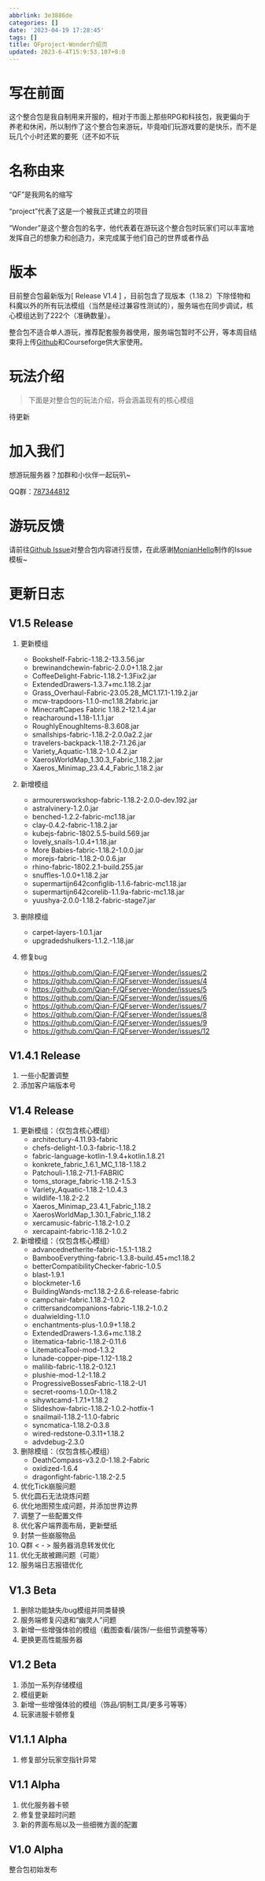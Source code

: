 ```yaml
---
abbrlink: 3e3886de
categories: []
date: '2023-04-19 17:28:45'
tags: []
title: QFproject-Wonder介绍页
updated: 2023-6-4T15:9:53.107+8:0
---
```

# 写在前面

这个整合包是我自制用来开服的，相对于市面上那些RPG和科技包，我更偏向于养老和休闲，所以制作了这个整合包来游玩，毕竟咱们玩游戏要的是快乐，而不是玩几个小时还累的要死（还不如不玩

# 名称由来

“QF”是我网名的缩写

“project”代表了这是一个被我正式建立的项目

“Wonder”是这个整合包的名字，他代表着在游玩这个整合包时玩家们可以丰富地发挥自己的想象力和创造力，来完成属于他们自己的世界或者作品

# 版本

目前整合包最新版为[ Release V1.4 ] ，目前包含了现版本（1.18.2）下除怪物和科魔以外的所有玩法模组（当然是经过兼容性测试的），服务端也在同步调试，核心模组达到了222个（准确数量）。

整合包不适合单人游玩，推荐配套服务器使用，服务端包暂时不公开，等本周目结束将上传[Github](https://github.com/Qian-F/QFserver-Wonder)和Courseforge供大家使用。

# 玩法介绍

> 下面是对整合包的玩法介绍，将会涵盖现有的核心模组

待更新

# 加入我们

想游玩服务器？加群和小伙伴一起玩叭~

QQ群：[787344812](http://qm.qq.com/cgi-bin/qm/qr?_wv=1027&k=ewXjxbCPcrGPEYLrrBDuG_Qr4-1ysDP0&authKey=iBmf3waFztVg4VyNlL0%2FpUmkrymbmwAUTS8S47FWFHFnqkHOkmAuTyCSGU%2FbugiQ&noverify=0&group_code=787344812)

# 游玩反馈

请前往[Github Issue](https://github.com/Qian-F/QFserver-Wonder/issues)对整合包内容进行反馈，在此感谢[MonianHello](http://monianhello.top/)制作的Issue模板~

# 更新日志

## V1.5 Release

1. 更新模组

   * Bookshelf-Fabric-1.18.2-13.3.56.jar
   * brewinandchewin-fabric-2.0.0+1.18.2.jar
   * CoffeeDelight-Fabric-1.18.2-1.3Fix2.jar
   * ExtendedDrawers-1.3.7+mc.1.18.2.jar
   * Grass_Overhaul-Fabric-23.05.28_MC1.17.1-1.19.2.jar
   * mcw-trapdoors-1.1.0-mc1.18.2fabric.jar
   * MinecraftCapes Fabric 1.18.2-12.1.4.jar
   * reacharound+1.18-1.1.1.jar
   * RoughlyEnoughItems-8.3.608.jar
   * smallships-fabric-1.18.2-2.0.0a2.2.jar
   * travelers-backpack-1.18.2-7.1.26.jar
   * Variety_Aquatic-1.18.2-1.0.4.2.jar
   * XaerosWorldMap_1.30.3_Fabric_1.18.2.jar
   * Xaeros_Minimap_23.4.4_Fabric_1.18.2.jar
2. 新增模组

   * armourersworkshop-fabric-1.18.2-2.0.0-dev.192.jar
   * astralvinery-1.2.0.jar
   * benched-1.2.2-fabric-mc1.18.jar
   * clay-0.4.2-fabric-1.18.2.jar
   * kubejs-fabric-1802.5.5-build.569.jar
   * lovely_snails-1.0.4+1.18.jar
   * More Babies-fabric-1.18.2-1.0.0.jar
   * morejs-fabric-1.18.2-0.0.6.jar
   * rhino-fabric-1802.2.1-build.255.jar
   * snuffles-1.0.0+1.18.2.jar
   * supermartijn642configlib-1.1.6-fabric-mc1.18.jar
   * supermartijn642corelib-1.1.9a-fabric-mc1.18.jar
   * yuushya-2.0.0-1.18.2-fabric-stage7.jar
3. 删除模组

   * carpet-layers-1.0.1.jar
   * upgradedshulkers-1.1.2.-1.18.jar
4. 修复bug

   * https://github.com/Qian-F/QFserver-Wonder/issues/2
   * https://github.com/Qian-F/QFserver-Wonder/issues/4
   * https://github.com/Qian-F/QFserver-Wonder/issues/5
   * https://github.com/Qian-F/QFserver-Wonder/issues/6
   * https://github.com/Qian-F/QFserver-Wonder/issues/7
   * https://github.com/Qian-F/QFserver-Wonder/issues/8
   * https://github.com/Qian-F/QFserver-Wonder/issues/9
   * https://github.com/Qian-F/QFserver-Wonder/issues/12

## V1.4.1 Release

1. 一些小配置调整
2. 添加客户端版本号

## V1.4 Release

1. 更新模组：（仅包含核心模组）
   * architectury-4.11.93-fabric
   * chefs-delight-1.0.3-fabric-1.18.2
   * fabric-language-kotlin-1.9.4+kotlin.1.8.21
   * konkrete_fabric_1.6.1_MC_1.18-1.18.2
   * Patchouli-1.18.2-71.1-FABRIC
   * toms_storage_fabric-1.18.2-1.5.3
   * Variety_Aquatic-1.18.2-1.0.4.3
   * wildlife-1.18.2-2.2
   * Xaeros_Minimap_23.4.1_Fabric_1.18.2
   * XaerosWorldMap_1.30.1_Fabric_1.18.2
   * xercamusic-fabric-1.18.2-1.0.2
   * xercapaint-fabric-1.18.2-1.0.2
2. 新增模组：（仅包含核心模组）
   * advancednetherite-fabric-1.5.1-1.18.2
   * BambooEverything-fabric-1.3.8-build.45+mc1.18.2
   * betterCompatibilityChecker-fabric-1.0.5
   * blast-1.9.1
   * blockmeter-1.6
   * BuildingWands-mc1.18.2-2.6.6-release-fabric
   * campchair-fabric.1.18.2-1.0.2
   * crittersandcompanions-fabric-1.18.2-1.0.2
   * dualwielding-1.1.0
   * enchantments-plus-1.0.9+1.18.2
   * ExtendedDrawers-1.3.6+mc.1.18.2
   * litematica-fabric-1.18.2-0.11.6
   * LitematicaTool-mod-1.3.2
   * lunade-copper-pipe-1.12-1.18.2
   * malilib-fabric-1.18.2-0.12.1
   * plushie-mod-1.2-1.18.2
   * ProgressiveBossesFabric-1.18.2-U1
   * secret-rooms-1.0.0r-1.18.2
   * sihywtcamd-1.7.1+1.18.2
   * Slideshow-fabric-1.18.2-1.0.2-hotfix-1
   * snailmail-1.18.2-1.1.0-fabric
   * syncmatica-1.18.2-0.3.8
   * wired-redstone-0.3.11+1.18.2
   * advdebug-2.3.0
3. 删除模组：（仅包含核心模组）
   * DeathCompass-v3.2.0-1.18.2-Fabric
   * oxidized-1.6.4
   * dragonfight-fabric-1.18.2-2.5
4. 优化Tick崩服问题
5. 优化圆石无法烧炼问题
6. 优化地图预生成问题，并添加世界边界
7. 调整了一些配置文件
8. 优化客户端界面布局，更新壁纸
9. 封禁一些崩服物品
10. Q群 < - > 服务器消息转发优化
11. 优化无故被踢问题（可能）
12. 服务端日志报错优化

## V1.3 Beta

1. 删除功能缺失/bug模组并同类替换
2. 服务端修复闪退和“幽灵人”问题
3. 新增一些增强体验的模组（截图查看/装饰/一些细节调整等等）
4. 更换更高性能服务器

## V1.2 Beta

1. 添加一系列存储模组
2. 模组更新
3. 新增一些增强体验的模组（饰品/铜制工具/更多弓等等）
4. 玩家进服卡顿修复

## V1.1.1 Alpha

1. 修复部分玩家空指针异常

## V1.1 Alpha

1. 优化服务器卡顿
2. 修复登录超时问题
3. 新的界面布局以及一些细微方面的配置

## V1.0 Alpha

整合包初始发布
